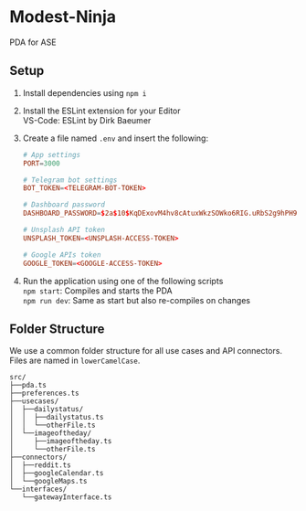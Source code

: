 # Modest-Ninja
PDA for ASE

## Setup
1.  Install dependencies using `npm i`

2.  Install the ESLint extension for your Editor  
    VS-Code: ESLint by Dirk Baeumer  

3.  Create a file named `.env` and insert the following:  
    ```conf
    # App settings
    PORT=3000

    # Telegram bot settings
    BOT_TOKEN=<TELEGRAM-BOT-TOKEN>

    # Dashboard password
    DASHBOARD_PASSWORD=$2a$10$KqDExovM4hv8cAtuxWkzSOWko6RIG.uRbS2g9hPH9UqYOxNDWsV/6
    
    # Unsplash API token
    UNSPLASH_TOKEN=<UNSPLASH-ACCESS-TOKEN>
    
    # Google APIs token
    GOOGLE_TOKEN=<GOOGLE-ACCESS-TOKEN>
    ```

4.  Run the application using one of the following scripts  
    `npm start`: Compiles and starts the PDA  
    `npm run dev`: Same as start but also re-compiles on changes


## Folder Structure

We use a common folder structure for all use cases and API connectors. Files are named in `lowerCamelCase`.

```
src/
├──pda.ts
├──preferences.ts
├──usecases/
│  ├──dailystatus/
│  │  ├──dailystatus.ts
│  │  └──otherFile.ts
│  └──imageoftheday/
│     ├──imageoftheday.ts
│     └──otherFile.ts
├──connectors/
│  ├──reddit.ts
│  ├──googleCalendar.ts
│  └──googleMaps.ts
└──interfaces/
   └──gatewayInterface.ts
```
